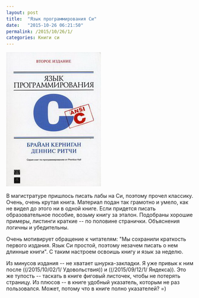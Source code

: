 ```yaml
---
layout: post
title:  "Язык программирования Си"
date:   "2015-10-26 06:21:50"
permalink: /2015/10/26/1/
categories: Книги си
---
```

![cover](/assets/static/c-book.jpg)

В магистратуре пришлось писать лабы на Си, поэтому прочел
классику. Очень, очень крутая книга. Материал подан так грамотно и
умело, как не видел до этого ни в одной книге. Если придется писать
образовательное пособие, возьму книгу за эталон. Подобраны хорошие
примеры, листинги краткие -- по половине странички. Объяснения логичны
и убедительны.

Очень мотивирует обращение к читателям: "Мы сохранили краткость
первого издания. Язык Си простой, поэтому незачем писать о нем длинные
книги". С таким настроем освоишь книгу и язык за неделю.

Из минусов издания -- не хватает шнурка-закладки. Я уже привык к ним
после ((/2015/10/02/1/ Удовольствия)) и ((/2015/09/12/1/
Яндекса)). Это же тупость -- таскать в книге фиговый листочек, чтобы
не потерять страницу. Из плюсов -- в книге удобный указатель, которым
не раз пользовался. Может, потому что в книге полно указателей? =)
